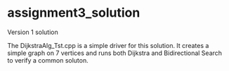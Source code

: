 assignment3_solution
====================

Version 1 solution

The DijkstraAlg_Tst.cpp is a simple driver for this solution. It creates a simple graph on 7 vertices and runs both Dijkstra and
Bidirectional Search to verify a common soluton.

